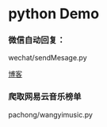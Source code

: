 # python Demo


### 微信自动回复：
wechat/sendMesage.py

[博客](https://zcccool.cn/2019/11/05/Itchat%E8%87%AA%E5%8A%A8%E5%9B%9E%E5%A4%8D%E4%B8%8E%E6%95%B0%E6%8D%AE%E5%BA%93%E4%BF%9D%E5%AD%98/ "wechat")

### 爬取网易云音乐榜单

pachong/wangyimusic.py
